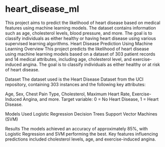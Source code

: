 # heart_disease_ml
This project aims to predict the likelihood of heart disease based on medical features using machine learning models. The dataset contains information such as age, cholesterol levels, blood pressure, and more. The goal is to classify individuals as either healthy or having heart disease using various supervised learning algorithms.
Heart Disease Prediction Using Machine Learning
Overview
This project predicts the likelihood of heart disease using machine learning models based on a dataset of 303 patient records and 14 medical attributes, including age, cholesterol level, and exercise-induced angina. The goal is to classify individuals as either healthy or at risk of heart disease.

Dataset
The dataset used is the Heart Disease Dataset from the UCI repository, containing 303 instances and the following key attributes:

Age, Sex, Chest Pain Type, Cholesterol, Maximum Heart Rate, Exercise-Induced Angina, and more.
Target variable: 0 = No Heart Disease, 1 = Heart Disease.

Models Used
Logistic Regression
Decision Trees
Support Vector Machines (SVM)

Results
The models achieved an accuracy of approximately 85%, with Logistic Regression and SVM performing the best.
Key features influencing predictions included cholesterol levels, age, and exercise-induced angina.
